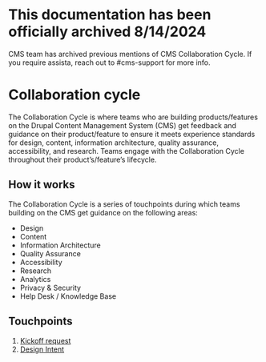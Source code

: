 # This documentation has been officially archived 8/14/2024
CMS team has archived previous mentions of CMS Collaboration Cycle. If you require assista, reach out to #cms-support for more info.

# Collaboration cycle
The Collaboration Cycle is where teams who are building products/features on the Drupal Content Management System (CMS) get feedback and guidance on their product/feature to ensure it meets experience standards for design, content, information architecture, quality assurance, accessibility, and research. Teams engage with the Collaboration Cycle throughout their product’s/feature’s lifecycle.

## How it works
The Collaboration Cycle is a series of touchpoints during which teams building on the CMS get guidance on the following areas:
- Design
- Content
- Information Architecture
- Quality Assurance
- Accessibility
- Research
- Analytics
- Privacy & Security
- Help Desk / Knowledge Base

## Touchpoints

1. [Kickoff request](https://github.com/department-of-veterans-affairs/va.gov-team/blob/master/platform/cms/collaboration-cycle/kickoff.md)
2. [Design Intent](https://github.com/department-of-veterans-affairs/va.gov-team/blob/master/platform/cms/collaboration-cycle/design-intent.md)
